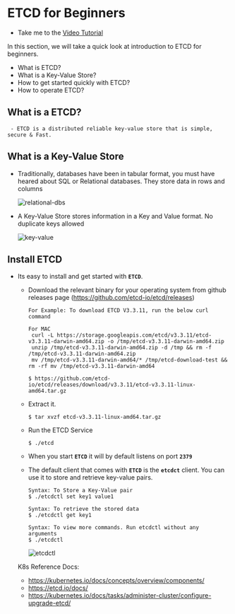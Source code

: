 # ETCD for Beginners
  - Take me to the [Video Tutorial](https://kodekloud.com/courses/539883/lectures/9808166)

  In this section, we will take a quick look at introduction to ETCD for beginners. 
  - What is ETCD?
  - What is a Key-Value Store?
  - How to get started quickly with ETCD?
  - How to operate ETCD?
  
 ## What is a ETCD?
     - ETCD is a distributed reliable key-value store that is simple, secure & Fast.
     
## What is a Key-Value Store
   - Traditionally, databases have been in tabular format, you must have heared about SQL or Relational databases. They store data in rows and columns
       
     ![relational-dbs](../../images/relational-dbs.PNG)
     
   - A Key-Value Store stores information in a Key and Value format. No duplicate keys allowed
       
     ![key-value](../../images/key-value.PNG)
       
## Install ETCD
   - Its easy to install and get started with **`ETCD`**.
     - Download the relevant binary for your operating system from github releases page (https://github.com/etcd-io/etcd/releases)
       ```
       For Example: To download ETCD V3.3.11, run the below curl command
       
       For MAC
        curl -L https://storage.googleapis.com/etcd/v3.3.11/etcd-v3.3.11-darwin-amd64.zip -o /tmp/etcd-v3.3.11-darwin-amd64.zip
        unzip /tmp/etcd-v3.3.11-darwin-amd64.zip -d /tmp && rm -f /tmp/etcd-v3.3.11-darwin-amd64.zip
        mv /tmp/etcd-v3.3.11-darwin-amd64/* /tmp/etcd-download-test && rm -rf mv /tmp/etcd-v3.3.11-darwin-amd64
         
       $ https://github.com/etcd-io/etcd/releases/download/v3.3.11/etcd-v3.3.11-linux-amd64.tar.gz
       ```
     - Extract it.
       ```
       $ tar xvzf etcd-v3.3.11-linux-amd64.tar.gz 
       ```
     - Run the ETCD Service
       ```
       $ ./etcd
       ```
     - When you start **`ETCD`** it will by default listens on port **`2379`**
      - The default client that comes with **`ETCD`** is the **`etcdct`** client. You can use it to store and retrieve key-value pairs.
        ```
        Syntax: To Store a Key-Value pair
        $ ./etcdctl set key1 value1
        ```
        ```
        Syntax: To retrieve the stored data
        $ ./etcdctl get key1
        ```
        ```
        Syntax: To view more commands. Run etcdctl without any arguments
        $ ./etcdctl
        ```
        
        ![etcdctl](../../images/etcdctl.PNG)
        
       K8s Reference Docs:
       - https://kubernetes.io/docs/concepts/overview/components/
       - https://etcd.io/docs/
       - https://kubernetes.io/docs/tasks/administer-cluster/configure-upgrade-etcd/
       
